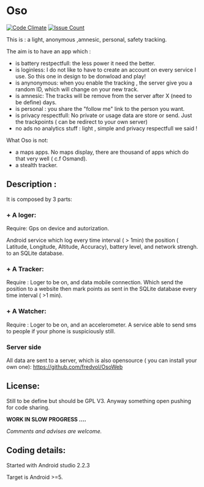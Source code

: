 # Oso

[![Code Climate](https://codeclimate.com/github/fredvol/Oso/badges/gpa.svg)](https://codeclimate.com/github/fredvol/Oso)
[![Issue Count](https://codeclimate.com/github/fredvol/Oso/badges/issue_count.svg)](https://codeclimate.com/github/fredvol/Oso)

This is : a light, anonymous ,amnesic, personal, safety tracking.

The aim is to have an app which :
- is battery restpectfull: the less power it need the better. 
- is loginless: I do not like to have to create an account on every service I use. So this one in design to be donwload and play!
- is anynonymous: when you enable the tracking , the server give you a random ID, which will change on your new track.
- is amnesic: The tracks will be remove from the server after X (need to be define) days.
- is personal : you share the "follow me" link to  the person you want.
- is privacy respectfull: No private or usage data  are store or send. Just the trackpoints ( can be redirect to your own server)
- no ads no analytics stuff :  light , simple and privacy respectfull we said  !  

What Oso is not:
- a maps apps. No maps display, there are thousand of apps which do that very well ( c.f Osmand).
- a stealth tracker. 


## Description :
It is composed by 3 parts:

### + A loger: 
Require: Gps on device and autorization.

Android service which log every time interval ( > 1min)  the position ( Latitude, Longitude, Altitude, Accuracy), battery level, and network strengh. to an SQLite database.

### + A Tracker:
Require : Loger to be on, and data mobile connection.
Which send  the position to  a website then mark points as sent in the SQLite database every time interval ( >1 min).

### + A Watcher:
Require : Loger to be on, and an accelerometer.
A service able to send sms  to people if your phone is suspiciously still.


### Server side
All data are sent to a server, which is also opensource ( you can install  your own one):  https://github.com/fredvol/OsoWeb


## License:
Still to be define but should be GPL V3. Anyway something open pushing for code sharing.

**WORK IN SLOW PROGRESS ....** 

*Comments and advises are welcome.*

## Coding details:
Started with Android studio 2.2.3

Target is Android >=5.

